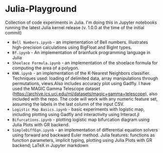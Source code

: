 # Julia-Playground
Collection of code experiments in Julia. I'm doing this in Jupyter notebooks running the latest Julia kernel release (v. 1.0.0 at the time of the initial commit)

* `Bell Numbers.ipynb` - an implementation of Bell numbers. Illustrates high-precision calculations using BigFloat and BigInt types.
* `Bf.ipynb` - An implementation of brainfuck programming language in Julia
* `Shoelace Formula.ipynb` - an implementation of the shoelace formula for computing the area of a polygon.
* `KNN.ipynb` - an implementation of the K-Nearest Neighbors classifier. Techniques used: loading of delimited data, array manipulations through permutations, views.Also includes accuracy plot using Gadfly. I have used the MAGIC Gamma Telescope dataset (https://archive.ics.uci.edu/ml/datasets/magic+gamma+telescope), also included with the repo. The code will work with any numeric feature set, assuming the labels in the last column of the input CSV.
* `Logistic Map Basics.ipynb` - basic experiments with logistic map, including plotting using Gadfly and interactivity using Interact.jl
* `Bifurcations.ipynb` - plotting logistic map bifurcation diagram using Julia Plots with GR backend.
* `SimpleDiffEqn.ipynb` - an implementation of differential equation solvers using forward and backward Euler method. Julia features: functions as function parameters, implicit typing, plotting using Julia Plots with GR backend; LaTeX in Jupyter markdown
